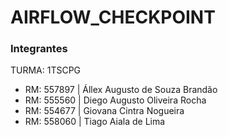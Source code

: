 # AIRFLOW_CHECKPOINT

### Integrantes

TURMA: 1TSCPG

- RM: 557897 | Állex Augusto de Souza Brandão
- RM: 555560 | Diego Augusto Oliveira Rocha
- RM: 554677 | Giovana Cintra Nogueira
- RM: 558060 | Tiago Aiala de Lima
